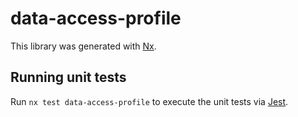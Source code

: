 # data-access-profile

This library was generated with [Nx](https://nx.dev).

## Running unit tests

Run `nx test data-access-profile` to execute the unit tests via [Jest](https://jestjs.io).
